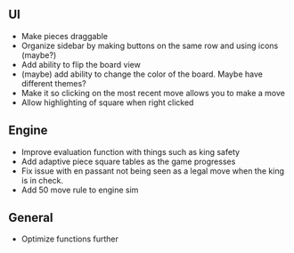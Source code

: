 ## UI

- Make pieces draggable
- Organize sidebar by making buttons on the same row and using icons (maybe?)
- Add ability to flip the board view
- (maybe) add ability to change the color of the board. Maybe have different
  themes?
- Make it so clicking on the most recent move allows you to make a move
- Allow highlighting of square when right clicked

## Engine
- Improve evaluation function with things such as king safety
- Add adaptive piece square tables as the game progresses
- Fix issue with en passant not being seen as a legal move when the king is in check.
- Add 50 move rule to engine sim

## General
- Optimize functions further
